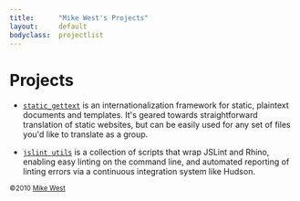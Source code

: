 ```yaml
---
title:      "Mike West's Projects"
layout:     default
bodyclass:  projectlist
---
```

Projects
========

*   [`static_gettext`][static_gettext] is an internationalization framework
    for static, plaintext documents and templates. It's geared towards 
    straightforward translation of static websites, but can be easily used for
    any set of files you'd like to translate as a group.

*   [`jslint utils`][jslintutils] is a collection of scripts that wrap JSLint
    and Rhino, enabling easy linting on the command line, and automated reporting
    of linting errors via a continuous integration system like Hudson.

[static_gettext]: /static_gettext/
[jslintutils]:    /jslint_utils/

<small class="license">&copy;2010 <a href="http://mikewest.org/">Mike West</a></small>
